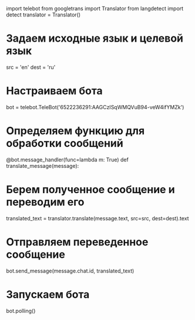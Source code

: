 import telebot
from googletrans import Translator
from langdetect import detect
translator = Translator()

# Задаем исходные язык и целевой язык
src = 'en'
dest = 'ru'

# Настраиваем бота
bot = telebot.TeleBot('6522236291:AAGCzISqWMQVuB94-veW4ifYMZk')

# Определяем функцию для обработки сообщений
@bot.message_handler(func=lambda m: True)
def translate_message(message):
  # Берем полученное сообщение и переводим его
  translated_text = translator.translate(message.text, src=src, dest=dest).text
  # Отправляем переведенное сообщение
  bot.send_message(message.chat.id, translated_text)

# Запускаем бота
bot.polling()
